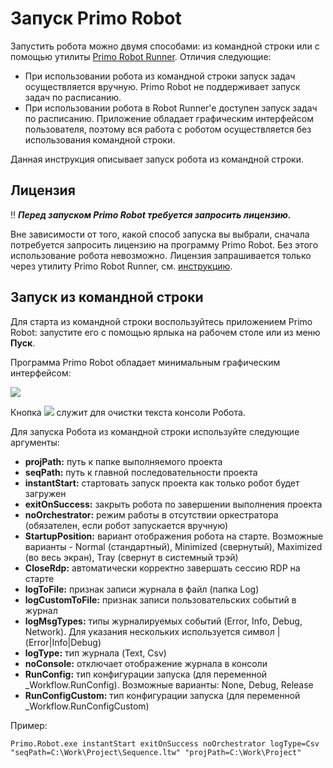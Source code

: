 # Запуск Primo Robot

Запустить робота можно двумя способами: из командной строки или с помощью утилиты [Primo Robot Runner](https://docs.primo-rpa.ru/primo-rpa/primo-robot/robot-runner). Отличия следующие:
* При использовании робота из командной строки запуск задач осуществляется вручную. Primo Robot не поддерживает запуск задач по расписанию. 
* При использовании робота в Robot Runner'e доступен запуск задач по расписанию. Приложение обладает графическим интерфейсом пользователя, поэтому вся работа с роботом осуществляется без использования командной строки. 
 
Данная инструкция описывает запуск робота из командной строки.

## Лицензия
:bangbang: ***Перед запуском Primo Robot требуется запросить лицензию.***

Вне зависимости от того, какой способ запуска вы выбрали, сначала потребуется запросить лицензию на программу Primo Robot. Без этого использование робота невозможно. Лицензия запрашивается только через утилиту Primo Robot Runner, см. [инструкцию](https://docs.primo-rpa.ru/primo-rpa/primo-robot/registration-desktop#poluchenie-licenzionnogo-klyucha-i-registraciya). 

## Запуск из командной строки

Для старта из командной строки воспользуйтесь приложением Primo Robot: запустите его с помощью ярлыка на рабочем столе или из меню **Пуск**. 

Программа Primo Robot обладает минимальным графическим интерфейсом:

![](<../../.gitbook/assets/0 (8).png>)

Кнопка ![](<../../.gitbook/assets/4 (8).png>) служит для очистки текста консоли Робота.

Для запуска Робота из командной строки используйте следующие аргументы:

* **projPath:** путь к папке выполняемого проекта
* **seqPath:** путь к главной последовательности проекта
* **instantStart:** стартовать запуск проекта как только робот будет загружен
* **exitOnSuccess:** закрыть робота по завершении выполнения проекта
* **noOrchestrator:** режим работы в отсутствии оркестратора (обязателен, если робот запускается вручную)
* **StartupPosition:** вариант отображения робота на старте. Возможные варианты - Normal (стандартный), Minimized (свернутый), Maximized (во весь экран), Tray (свернут в системный трэй)
* **CloseRdp:** автоматически корректно завершать сессию RDP на старте
* **logToFile:** признак записи журнала в файл (папка Log)
* **logCustomToFile:** признак записи пользовательских событий в журнал
* **logMsgTypes:** типы журналируемых событий (Error, Info, Debug, Network). Для указания нескольких используется символ | (Error|Info|Debug)
* **logType:** тип журнала (Text, Csv)
* **noConsole:** отключает отображение журнала в консоли
* **RunConfig:** тип конфигурации запуска (для переменной \_Workflow.RunConfig). Возможные варианты: None, Debug, Release
* **RunConfigCustom:** тип конфигурации запуска (для переменной \_Workflow.RunConfigCustom)

Пример:
```
Primo.Robot.exe instantStart exitOnSuccess noOrchestrator logType=Csv "seqPath=C:\Work\Project\Sequence.ltw" "projPath=C:\Work\Project"
```

